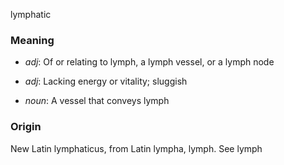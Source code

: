 lymphatic
### Meaning
+ _adj_: Of or relating to lymph, a lymph vessel, or a lymph node
+ _adj_: Lacking energy or vitality; sluggish

+ _noun_: A vessel that conveys lymph

### Origin

New Latin lymphaticus, from Latin lympha, lymph. See lymph
